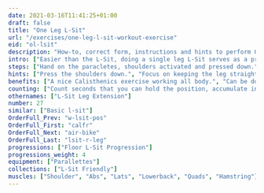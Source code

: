```yaml
---
date: 2021-03-16T11:41:25+01:00
draft: false
title: "One Leg L-Sit"
url: "/exercises/one-leg-l-sit-workout-exercise"
eid: "ol-lsit"
description: "How-to, correct form, instructions and hints to perform One Leg L-Sit. Similar exercises and video demo"
intro: ["Easier than the L-Sit, doing a single leg L-Sit serves as a preparations and activate the very same muscles."]
steps: ["Hand on the paracletes, shoulders activated and pressed down.", "Bent your knees, touching the chest with them.", "Extend one knee keeping the leg parallel to the ground. Keep this position for a given number s seconds.", "Repeat with the other leg."]
hints: ["Press the shoulders down.", "Focus on keeping the leg straight, even if it is not fully parallel to the ground."]
benefits: ["A nice Calisthenics exercise working all body.", "Can be done in more places than you might think, using two chairs or a chair with arms."]
counting: ["Count seconds that you can hold the position, accumulate in a workout or period (week, month).", "Increase the number of seconds until you can do 30 secs in a perfect position."]
othernames: ["L-Sit Leg Extension"]
number: 27
similar: ["Basic l-sit"]
OrderFull_Prev: "w-lsit-pos"
OrderFull_First: "calfr"
OrderFull_Next: "air-bike"
OrderFull_Last: "lsit-r-leg"
progressions: ["Floor L-Sit Progression"]
progressions_weight: 4
equipment: ["Parallettes"]
collections: ["L-Sit Friendly"]
muscles: ["Shoulder", "Abs", "Lats", "Lowerback", "Quads", "Hamstring"]
---
```

